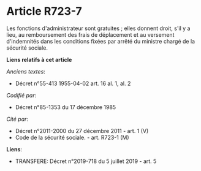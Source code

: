 # Article R723-7

Les fonctions d'administrateur sont gratuites ; elles donnent droit, s'il y a lieu, au remboursement des frais de déplacement
et au versement d'indemnités dans les conditions fixées par arrêté du ministre chargé de la sécurité sociale.

**Liens relatifs à cet article**

_Anciens textes_:

  - Décret n°55-413 1955-04-02 art. 16 al. 1, al. 2

_Codifié par_:

  - Décret n°85-1353 du 17 décembre 1985

_Cité par_:

  - Décret n°2011-2000 du 27 décembre 2011 - art. 1 (V)
  - Code de la sécurité sociale. - art. R723-1 (M)

**Liens**:

  - TRANSFERE: Décret n°2019-718 du 5 juillet 2019 - art. 5
